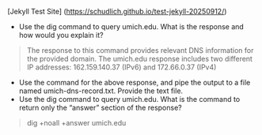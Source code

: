 [Jekyll Test Site] (https://schudlich.github.io/test-jekyll-20250912/)
- Use the dig command to query umich.edu. What is the response and how would you explain it?
> The response to this command provides relevant DNS information for the provided domain. The umich.edu response includes two different IP addresses: 162.159.140.37 (IPv6) and 172.66.0.37 (IPv4)
- Use the command for the above response, and pipe the output to a file named umich-dns-record.txt. Provide the text file.
- Use the dig command to query umich.edu. What is the command to return only the “answer” section of the response?
> dig +noall +answer umich.edu
